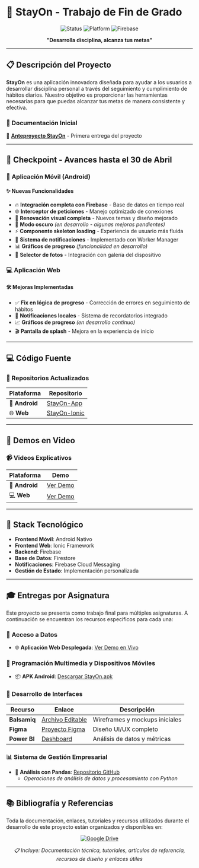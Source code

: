 # 🎯 StayOn - Trabajo de Fin de Grado

<div align="center">
  
  ![Status](https://img.shields.io/badge/Status-En%20Desarrollo-yellow)
  ![Platform](https://img.shields.io/badge/Platform-Android%20%7C%20Web-blue)
  ![Firebase](https://img.shields.io/badge/Backend-Firebase-orange)
  
  **"Desarrolla disciplina, alcanza tus metas"**
  
</div>

---

## 📋 Descripción del Proyecto

**StayOn** es una aplicación innovadora diseñada para ayudar a los usuarios a desarrollar disciplina personal a través del seguimiento y cumplimiento de hábitos diarios. Nuestro objetivo es proporcionar las herramientas necesarias para que puedas alcanzar tus metas de manera consistente y efectiva.

### 🔗 Documentación Inicial
📄 [**Anteproyecto StayOn**](https://www.notion.so/Anteproyecto-StayOn-1c173949d684802089a7ccfd38d762b4?pvs=4) - Primera entrega del proyecto

---

## 🚀 Checkpoint - Avances hasta el 30 de Abril

### 📱 **Aplicación Móvil (Android)**

#### ✨ Nuevas Funcionalidades
- 🔥 **Integración completa con Firebase** - Base de datos en tiempo real
- 🌐 **Interceptor de peticiones** - Manejo optimizado de conexiones
- 🎨 **Renovación visual completa** - Nuevos temas y diseño mejorado
- 🌙 **Modo oscuro** *(en desarrollo - algunas mejoras pendientes)*
- ⚡ **Componente skeleton loading** - Experiencia de usuario más fluida
- 🔔 **Sistema de notificaciones** - Implementado con Worker Manager
- 📊 **Gráficos de progreso** *(funcionalidad en desarrollo)*
- 📸 **Selector de fotos** - Integración con galería del dispositivo

### 💻 **Aplicación Web**

#### 🛠️ Mejoras Implementadas
- ✅ **Fix en lógica de progreso** - Corrección de errores en seguimiento de hábitos
- 🔔 **Notificaciones locales** - Sistema de recordatorios integrado
- 📈 **Gráficos de progreso** *(en desarrollo continuo)*
- 🎬 **Pantalla de splash** - Mejora en la experiencia de inicio

---

## 💻 Código Fuente

### 📂 Repositorios Actualizados

| Plataforma | Repositorio |
|------------|-------------|
| 🤖 **Android** | [StayOn-App](https://github.com/IgnacioLazZam/StayOn-App/tree/firebase) |
| 🌐 **Web** | [StayOn-Ionic](https://github.com/IgnacioLazZam/StayOn-Ionic/tree/firebase) |

---

## 🎥 Demos en Video

### 📹 Videos Explicativos

| Plataforma | Demo |
|------------|------|
| 📱 **Android** | [Ver Demo](https://youtu.be/rwde8NWhjto) |
| 💻 **Web** | [Ver Demo](https://youtu.be/tFTdq5fpPeY) |

---

## 🔧 Stack Tecnológico

- **Frontend Móvil**: Android Nativo
- **Frontend Web**: Ionic Framework
- **Backend**: Firebase
- **Base de Datos**: Firestore
- **Notificaciones**: Firebase Cloud Messaging
- **Gestión de Estado**: Implementación personalizada

---

## 🎓 Entregas por Asignatura

Este proyecto se presenta como trabajo final para múltiples asignaturas. A continuación se encuentran los recursos específicos para cada una:

### 💾 **Acceso a Datos**
- 🌐 **Aplicación Web Desplegada**: [Ver Demo en Vivo](URL_APLICACION_WEB_AQUI)

### 📱 **Programación Multimedia y Dispositivos Móviles**
- 📦 **APK Android**: [Descargar StayOn.apk](URL_APK_AQUI)

### 🎨 **Desarrollo de Interfaces**
| Recurso | Enlace | Descripción |
|---------|--------|-------------|
| **Balsamiq** | [Archivo Editable](URL_BALSAMIQ_AQUI) | Wireframes y mockups iniciales |
| **Figma** | [Proyecto Figma](URL_FIGMA_AQUI) | Diseño UI/UX completo |
| **Power BI** | [Dashboard](URL_POWERBI_AQUI) | Análisis de datos y métricas |

### 📊 **Sistema de Gestión Empresarial**
- 🐍 **Análisis con Pandas**: [Repositorio GitHub](URL_GITHUB_PANDAS_AQUI)
  - *Operaciones de análisis de datos y procesamiento con Python*

---


## 📚 Bibliografía y Referencias

Toda la documentación, enlaces, tutoriales y recursos utilizados durante el desarrollo de este proyecto están organizados y disponibles en:

<div align="center">
  
  [![Google Drive](https://img.shields.io/badge/Google%20Drive-Documentación%20y%20Referencias-4285F4?style=for-the-badge&logo=googledrive&logoColor=white)](https://docs.google.com/document/d/1ddt1ArdXTCSb4SHTVLT_xG4fAQxvfNh3pbCK70N2_s4/edit?usp=sharing)
  
  *📋 Incluye: Documentación técnica, tutoriales, artículos de referencia, recursos de diseño y enlaces útiles*
  
</div>
